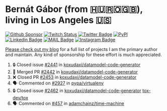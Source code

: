 # Bernát Gábor (from 🇭🇺🇷🇴🇬🇧), living in Los Angeles 🇺🇸

[![Github Sponsor](https://img.shields.io/static/v1?label=Sponsor&message=%E2%9D%A4&logo=GitHub&link=https://github.com/sponsors/gaborbernat&style=flat-square)](https://github.com/sponsors/gaborbernat)
[![Twitch Status](https://img.shields.io/twitch/status/gaborbernat?style=flat-square)](https://www.twitch.tv/gaborbernat)
[![Twitter Badge](https://img.shields.io/badge/-@gjbernat-1ca0f1?style=flat-square&labelColor=1ca0f1&logo=twitter&logoColor=white&link=https://twitter.com/gjbernat)](https://twitter.com/gjbernat)
[![PyPI](https://img.shields.io/badge/-gaborbernat-0073b7?style=flat-square&logo=Python&logoColor=white&link=https://pypi.org/user/gaborbernat/)](https://pypi.org/user/gaborbernat/)
[![Linkedin Badge](https://img.shields.io/badge/-gaborbernat-blue?style=flat-square&logo=Linkedin&logoColor=white&link=https://www.linkedin.com/in/gaborbernat/)](https://www.linkedin.com/in/gaborbernat/)
[![MAIL Badge](https://img.shields.io/badge/-gaborjbernat@gmail.com-c14438?style=flat-square&logo=Gmail&logoColor=white&link=mailto:gaborjbernat@gmail.com)](mailto:gaborjbernat@gmail.com)
[![Instagram Badge](https://img.shields.io/badge/-@gabor__bernat-845EC2?style=flat-square&labelColor=white&logo=Instagram&link=https://instagram.com/gabor_bernat/)](https://instagram.com/gabor_bernat)

[Please check out my blog](https://bernat.tech/about/) for a full list of projects I am the primary author and maintain.
Any kind of sponsorship for these effort is much appreciated.

<!--START_SECTION:activity-->

1. 🔒 Closed issue [#2441](https://github.com/koxudaxi/datamodel-code-generator/issues/2441) in [koxudaxi/datamodel-code-generator](https://github.com/koxudaxi/datamodel-code-generator)
2. 🎉 Merged PR [#2442](https://github.com/koxudaxi/datamodel-code-generator/pull/2442) in [koxudaxi/datamodel-code-generator](https://github.com/koxudaxi/datamodel-code-generator)
3. ❌ Closed PR [#2453](https://github.com/koxudaxi/datamodel-code-generator/pull/2453) in [koxudaxi/datamodel-code-generator](https://github.com/koxudaxi/datamodel-code-generator)
4. 🗣 Commented on [#2927](https://github.com/pypa/virtualenv/issues/2927#issuecomment-3146898953) in [pypa/virtualenv](https://github.com/pypa/virtualenv)
5. 🔒 Closed issue [#2462](https://github.com/koxudaxi/datamodel-code-generator/issues/2462) in [koxudaxi/datamodel-code-generator](https://github.com/koxudaxi/datamodel-code-generator)
   [tox-dev/tox](https://github.com/tox-dev/tox)
5. 🗣 Commented on [#457](https://github.com/adamchainz/time-machine/pull/457#issuecomment-2197730644) in
[adamchainz/time-machine](https://github.com/adamchainz/time-machine)
<!--END_SECTION:activity-->
